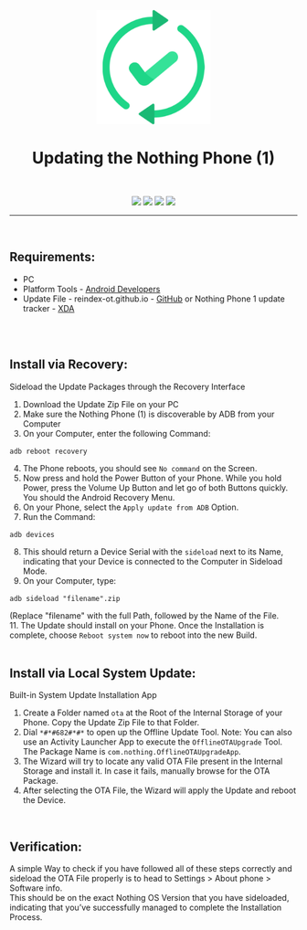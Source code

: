 <p align="center"><img src="https://github.com/K3V1991/Updating-the-Nothing-Phone-_1_/blob/main/Update-Nothing-Phone.png" width="200"></a>
<h1 align="center"><b>Updating the Nothing Phone (1)</b></h1>
<br />

<p align="center">
<a href="https://liberapay.com/K3V1991" alt="LiberaPay"><img src="https://img.shields.io/badge/Liberapay-F6C915?style=for-the-badge&logo=liberapay&logoColor=black" /></a>
<a href="https://ko-fi.com/k3v1991" alt="Ko-fi"><img src="https://img.shields.io/badge/Ko--fi-F16061?style=for-the-badge&logo=ko-fi&logoColor=white" /></a>
<a href="https://www.paypal.com/cgi-bin/webscr?cmd=_s-xclick&hosted_button_id=HW8B98TVDLKWA" alt="PayPal"><img src="https://img.shields.io/badge/PayPal-00457C?style=for-the-badge&logo=paypal&logoColor=white" /></a>
<a href="https://github.com/K3V1991/Donate-Crypto/blob/main/README.md" alt="Crypto"><img src="https://img.shields.io/badge/Bitcoin-000?style=for-the-badge&logo=bitcoin&logoColor=white" /></a>
</p>
<hr />
<br />

## Requirements:
* PC
* Platform Tools - [Android Developers](https://developer.android.com/studio/releases/platform-tools)
* Update File - reindex-ot.github.io - [GitHub](https://reindex-ot.github.io/) or Nothing Phone 1 update tracker - [XDA](https://www.xda-developers.com/nothing-phone-1-nothing-os-update-tracker/)
<br />
<br />

## Install via Recovery:
Sideload the Update Packages through the Recovery Interface

1. Download the Update Zip File on your PC
2. Make sure the Nothing Phone (1) is discoverable by ADB from your Computer
3. On your Computer, enter the following Command:
```
adb reboot recovery
```
4. The Phone reboots, you should see ```No command``` on the Screen. 
5. Now press and hold the Power Button of your Phone. While you hold Power, press the Volume Up Button and let go of both Buttons quickly. You should the Android Recovery Menu.
6. On your Phone, select the ```Apply update from ADB``` Option.
7. Run the Command: 
```
adb devices
```
8. This should return a Device Serial with the ```sideload``` next to its Name, indicating that your Device is connected to the Computer in Sideload Mode.
9. On your Computer, type:
```
adb sideload "filename".zip
```
(Replace "filename" with the full Path, followed by the Name of the File. <br />
11. The Update should install on your Phone. Once the Installation is complete, choose ```Reboot system now``` to reboot into the new Build.
<br />
<br />

## Install via Local System Update:
Built-in System Update Installation App

1. Create a Folder named ```ota``` at the Root of the Internal Storage of your Phone. Copy the Update Zip File to that Folder.
2. Dial ```*#*#682#*#*``` to open up the Offline Update Tool.
Note: You can also use an Activity Launcher App to execute the ```OfflineOTAUpgrade``` Tool. The Package Name is ```com.nothing.OfflineOTAUpgradeApp```.
3. The Wizard will try to locate any valid OTA File present in the Internal Storage and install it. In case it fails, manually browse for the OTA Package.
4. After selecting the OTA File, the Wizard will apply the Update and reboot the Device.
<br />

## Verification:
A simple Way to check if you have followed all of these steps correctly and sideload the OTA File properly is to head to Settings > About phone > Software info. <br />
This should be on the exact Nothing OS Version that you have sideloaded, indicating that you’ve successfully managed to complete the Installation Process.
